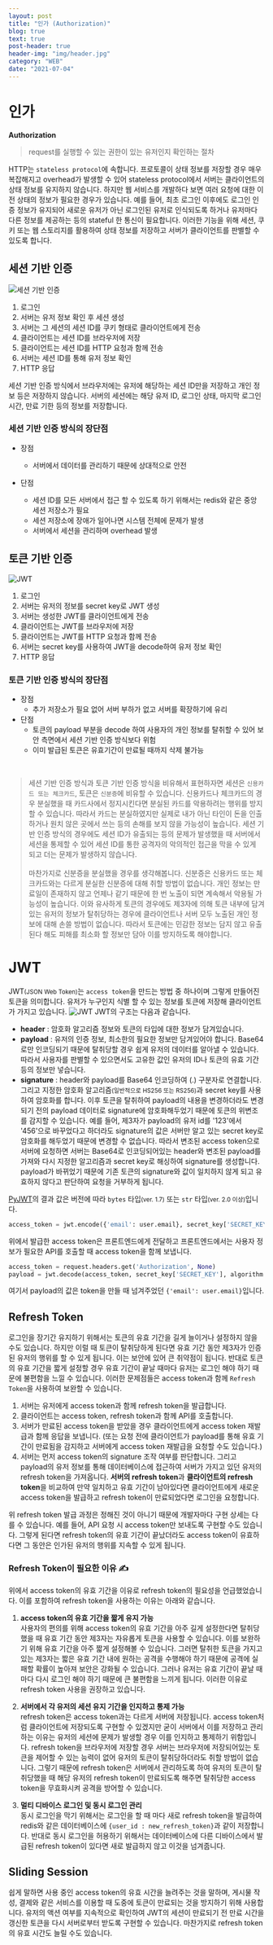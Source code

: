 ```yaml
---
layout: post
title: "인가 (Authorization)"
blog: true
text: true
post-header: true
header-img: "img/header.jpg"
category: "WEB"
date: "2021-07-04"
---
```

# 인가 
<b class='post-subtitle'>Authorization</b>
> request를 실행할 수 있는 권한이 있는 유저인지 확인하는 절차

HTTP는 ```stateless protocol```에 속합니다. 프로토콜이 상태 정보를 저장할 경우 매우 복잡해지고 overhead가 발생할 수 있어 stateless protocol에서 서버는 클라이언트의 상태 정보를 유지하지 않습니다. 하지만 웹 서비스를 개발하다 보면 여러 요청에 대한 이전 상태의 정보가 필요한 경우가 있습니다. 예를 들어, 최초 로그인 이후에도 로그인 인증 정보가 유지되어 새로운 유저가 아닌 로그인된 유저로 인식되도록 하거나 유저마다 다른 정보를 제공하는 등의 stateful 한 통신이 필요합니다. 이러한 기능을 위해 세션, 쿠키 또는 웹 스토리지를 활용하여 상태 정보를 저장하고 서버가 클라이언트를 판별할 수 있도록 합니다.  

## 세션 기반 인증
![세션 기반 인증](img/session.png)
1. 로그인
2. 서버는 유저 정보 확인 후 세션 생성
3. 서버는 그 세션의 세션 ID를 쿠키 형태로 클라이언트에게 전송
4. 클라이언트는 세션 ID를 브라우저에 저장
5. 클라이언트는 세션 ID를 HTTP 요청과 함께 전송
6. 서버는 세션 ID를 통해 유저 정보 확인
7. HTTP 응답  

세션 기반 인증 방식에서 브라우저에는 유저에 해당하는 세션 ID만을 저장하고 개인 정보 등은 저장하지 않습니다. 서버의 세션에는 해당 유저 ID, 로그인 상태, 마지막 로그인 시간, 만료 기한 등의 정보를 저장합니다.

### 세션 기반 인증 방식의 장단점
- 장점
    - 서버에서 데이터를 관리하기 때문에 상대적으로 안전  
    
- 단점
    - 세션 ID를 모든 서버에서 접근 할 수 있도록 하기 위해서는 redis와 같은 중앙 세션 저장소가 필요
    - 세션 저장소에 장애가 일어나면 시스템 전체에 문제가 발생
    - 서버에서 세션을 관리하며 overhead 발생

## 토큰 기반 인증
![JWT](img/token.png)
1. 로그인
2. 서버는 유저의 정보를 secret key로 JWT 생성
3. 서버는 생성한 JWT를 클라이언트에게 전송
4. 클라이언트는 JWT를 브라우저에 저장
5. 클라이언트는 JWT를 HTTP 요청과 함께 전송
6. 서버는 secret key를 사용하여 JWT을 decode하여 유저 정보 확인
7. HTTP 응답

### 토큰 기반 인증 방식의 장단점
- 장점
    - 추가 저장소가 필요 없어 서버 부하가 없고 서버를 확장하기에 유리
- 단점
    - 토큰의 payload 부분을 decode 하여 사용자의 개인 정보를 탈취할 수 있어 보안 측면에서 세션 기반 인증 방식보다 위험
    - 이미 발급된 토큰은 유효기간이 만료될 때까지 삭제 불가능

<br>

> 세션 기반 인증 방식과 토큰 기반 인증 방식을 비유해서 표현하자면 세션은 ```신용카드 또는 체크카드```, 토큰은 ```신분증```에 비유할 수 있습니다.
신용카드나 체크카드의 경우 분실했을 때 카드사에서 정지시킨다면 분실된 카드를 악용하려는 행위를 방지할 수 있습니다. 따라서 카드는 분실하였지만 실제로 내가 아닌 타인이 돈을 인출하거나 원치 않은 곳에서 쓰는 등의 손해를 보지 않을 가능성이 높습니다. 세션 기반 인증 방식의 경우에도 세션 ID가 유출되는 등의 문제가 발생했을 때 서버에서 세션을 통제할 수 있어 세션 ID를 통한 공격자의 악의적인 접근을 막을 수 있게 되고 더는 문제가 발생하지 않습니다. <br><br>
마찬가지로 신분증을 분실했을 경우를 생각해봅니다. 신분증은 신용카드 또는 체크카드와는 다르게 분실한 신분증에 대해 취할 방법이 없습니다. 개인 정보는 만료일이 존재하지 않고 언제나 같기 때문에 한 번 노출이 되면 계속해서 악용될 가능성이 높습니다. 이와 유사하게 토큰의 경우에도 제3자에 의해 토큰 내부에 담겨 있는 유저의 정보가 탈취당하는 경우에 클라이언트나 서버 모두 노출된 개인 정보에 대해 손쓸 방법이 없습니다. 따라서 토큰에는 민감한 정보는 담지 않고 유출된다 해도 피해를 최소화 할 정보만 담아 이를 방지하도록 해야합니다. 

# JWT
JWT<small class='additional-text'>(JSON Web Token)</small>는 ```access token```을 만드는 방법 중 하나이며 그렇게 만들어진 토큰을 의미합니다.
유저가 누구인지 식별 할 수 있는 정보를 토큰에 저장해 클라이언트가 가지고 있습니다.
![JWT](img/JWT.png)
JWT의 구조는 다음과 같습니다.
- **header** : 암호화 알고리즘 정보와 토큰의 타입에 대한 정보가 담겨있습니다.
- **payload** : 유저의 인증 정보, 최소한의 필요한 정보만 담겨있어야 합니다. Base64로만 인코딩되기 때문에 탈취당할 경우 쉽게 유저의 데이터를 알아낼 수 있습니다. 따라서 사용자를 판별할 수 있으면서도 고유한 값인 유저의 ID나 토큰의 유효 기간 등의 정보만 넣습니다.
- **signature** : header와 payload를 Base64 인코딩하여 (.) 구분자로 연결합니다. 그리고 지정한 암호화 알고리즘<small>(일반적으로 HS256 또는 RS256)</small>과 secret key를 사용하여 암호화를 합니다. 
이후 토큰을 탈취하여 payload의 내용을 변경하더라도 변경되기 전의 payload 데이터로 signature에 암호화해두었기 때문에 토큰의 위변조를 감지할 수 있습니다. 예를 들어, 제3자가 payload의 유저 id를 '123'에서 '456'으로 바꾸었다고 하더라도 signature의 값은 서버만 알고 있는 secret key로 암호화를 해두었기 때문에 변경할 수 없습니다. 따라서 변조된 access token으로 서버에 요청하면 서버는 Base64로 인코딩되어있는 header와 변조된 payload를 가져와 다시 지정한 알고리즘과 secret key로 해싱하여 signature를 생성합니다. payload가 바뀌었기 때문에 기존 토큰의 signature와 값이 일치하지 않게 되고 유효하지 않다고 판단하여 요청을 거부하게 됩니다. 

[PyJWT](https://pyjwt.readthedocs.io/en/latest/)의 결과 값은 버전에 따라 ```bytes``` 타입<small>(ver. 1.7)</small> 또는 ```str``` 타입<small>(ver. 2.0 이상)</small>입니다.  

```py
access_token = jwt.encode({'email': user.email}, secret_key['SECRET_KEY'], algorithm = ALGORITHM)
```
위에서 발급한 access token은 프론트엔드에게 전달하고 프론트엔드에서는 사용자 정보가 필요한 API를 호출할 때 access token을 함께 보냅니다.

```py
access_token = request.headers.get('Authorization', None)
payload = jwt.decode(access_token, secret_key['SECRET_KEY'], algorithm = ALGORITHM)
```
여기서 payload의 값은 token을 만들 때 넘겨주었던 ```{'email': user.email}```입니다.

## Refresh Token
로그인을 장기간 유지하기 위해서는 토큰의 유효 기간을 길게 늘이거나 설정하지 않을 수도 있습니다. 하지만 이럴 때 토큰이 탈취당하게 된다면 유효 기간 동안 제3자가 인증된 유저의 행위를 할 수 있게 됩니다. 이는 보안에 있어 큰 취약점이 됩니다. 반대로 토큰의 유효 기간을 짧게 설정할 경우 유효 기간이 끝날 때마다 유저는 로그인 해야 하기 때문에 불편함을 느낄 수 있습니다. 이러한 문제점들은 access token과 함께 ```Refresh Token```을 사용하여 보완할 수 있습니다. 
1. 서버는 유저에게 access token과 함께 refresh token을 발급합니다.
2. 클라이언트는 access token, refresh token과 함께 API를 호출합니다.
3. 서버가 만료된 access token을 받았을 경우 클라이언트에게 access token 재발급과 함께 응답을 보냅니다. 
(또는 요청 전에 클라이언트가 payload를 통해 유효 기간이 만료됨을 감지하고 서버에게 access token 재발급을 요청할 수도 있습니다.)
4. 서버는 먼저 access token의 signature 조작 여부를 판단합니다. 그리고 payload의 유저 정보를 통해 데이터베이스에 접근하여 서버가 가지고 있던 유저의 refresh token을 가져옵니다. **서버의 refresh token**과 **클라이언트의 refresh token**을 비교하여 만약 일치하고 유효 기간이 남아있다면 클라이언트에게 새로운 access token을 발급하고 refresh token이 만료되었다면 로그인을 요청합니다.
 
 위 refresh token 발급 과정은 정해진 것이 아니기 때문에 개발자마다 구현 상세는 다를 수 있습니다. 예를 들어, API 요청 시 access token만 보내도록 구현할 수도 있습니다. 그렇게 된다면 refresh token의 유효 기간이 끝났더라도 access token이 유효하다면 그 동안은 인가된 유저의 행위를 지속할 수 있게 됩니다.  

### Refresh Token이 필요한 이유 ✍️
위에서 access token의 유효 기간을 이유로 refresh token의 필요성을 언급했었습니다. 이를 포함하여 refresh token을 사용하는 이유는 아래와 같습니다.

1. **access token의 유효 기간을 짧게 유지 가능**  
사용자의 편의를 위해 access token의 유효 기간을 아주 길게 설정한다면 탈취당했을 때 유효 기간 동안 제3자는 자유롭게 토큰을 사용할 수 있습니다. 이를 보완하기 위해 유효 기간을 아주 짧게 설정해볼 수 있습니다. 그러면 탈취한 토큰을 가지고 있는 제3자는 짧은 유효 기간 내에 원하는 공격을 수행해야 하기 때문에 공격에 실패할 확률이 높아져 보안은 강화될 수 있습니다. 그러나 유저는 유효 기간이 끝날 때마다 다시 로그인 해야 하기 때문에 큰 불편함을 느끼게 됩니다. 이러한 이유로 refresh token 사용을 권장하고 있습니다.  

2. **서버에서 각 유저의 세션 유지 기간을 인지하고 통제 가능**  
refresh token은 access token과는 다르게 서버에 저장됩니다. access token처럼 클라이언트에 저장되도록 구현할 수 있겠지만 굳이 서버에서 이를 저장하고 관리하는 이유는 유저의 세션에 문제가 발생할 경우 이를 인지하고 통제하기 위함입니다. refresh token을 브라우저에 저장할 경우 서버는 브라우저에 저장되어있는 토큰을 제어할 수 있는 능력이 없어 유저의 토큰이 탈취당하더라도 취할 방법이 없습니다. 그렇기 때문에 refresh token은 서버에서 관리하도록 하여 유저의 토큰이 탈취당했을 때 해당 유저의 refresh token이 만료되도록 해주면 탈취당한 access token을 무효화시켜 공격을 방어할 수 있습니다. 

3. **멀티 디바이스 로그인 및 동시 로그인 관리**    
동시 로그인을 막기 위해서는 로그인을 할 때 마다 새로 refresh token을 발급하여 redis와 같은 데이터베이스에 ```{user_id : new_refresh_token}```과 같이 저장합니다. 반대로 동시 로그인을 허용하기 위해서는 데이터베이스에 다른 디바이스에서 발급된 refresh token이 있다면 새로 발급하지 않고 이것을 넘겨줍니다. 

## Sliding Session
쉽게 말하면 사용 중인 access token의 유효 시간을 늘려주는 것을 말하며, 게시물 작성, 결제와 같은 서비스를 이용할 때 도중에 토큰이 만료되는 것을 방지하기 위해 사용합니다. 유저의 액션 여부를 지속적으로 확인하여 JWT의 세션이 만료되기 전 만료 시간을 갱신한 토큰을 다시 서버로부터 받도록 구현할 수 있습니다. 마찬가지로 refresh token의 유효 시간도 늘릴 수도 있습니다. 